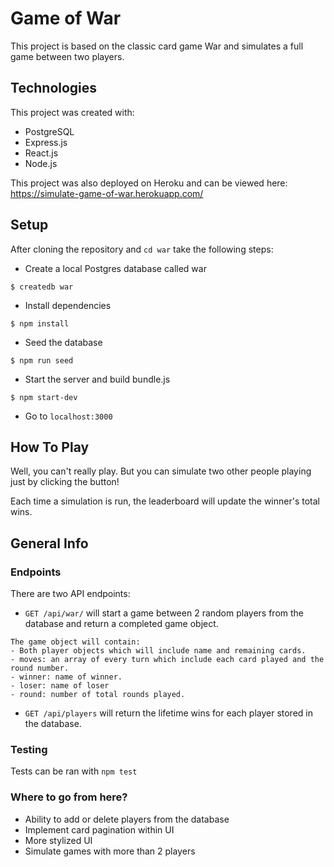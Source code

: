# Game of War

This project is based on the classic card game War and simulates a full game between two players.

## Technologies

This project was created with:

- PostgreSQL
- Express.js
- React.js
- Node.js

This project was also deployed on Heroku and can be viewed here:
https://simulate-game-of-war.herokuapp.com/

## Setup

After cloning the repository and `cd war` take the following steps:

- Create a local Postgres database called war

```
$ createdb war
```

- Install dependencies

```
$ npm install
```

- Seed the database

```
$ npm run seed
```

- Start the server and build bundle.js

```
$ npm start-dev
```

- Go to `localhost:3000`

## How To Play

Well, you can't really play. But you can simulate two other people playing just by clicking the button!

Each time a simulation is run, the leaderboard will update the winner's total wins.

## General Info

### Endpoints

There are two API endpoints:

- `GET /api/war/` will start a game between 2 random players from the database and return a completed game object.

```
The game object will contain:
- Both player objects which will include name and remaining cards.
- moves: an array of every turn which include each card played and the round number.
- winner: name of winner.
- loser: name of loser
- round: number of total rounds played.
```

- `GET /api/players` will return the lifetime wins for each player stored in the database.

### Testing

Tests can be ran with `npm test`

### Where to go from here?

- Ability to add or delete players from the database
- Implement card pagination within UI
- More stylized UI
- Simulate games with more than 2 players
